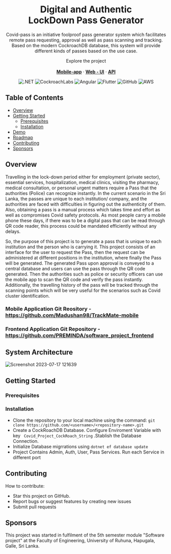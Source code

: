<p align="center">
  <h1 align="center">Digital and Authentic 
    <br />
    LockDown Pass Generator</h1>
     <p align="center">
   Covid-pass is an initiative foolproof pass generator system which facilitates remote pass requesting, approval as well as pass scanning and tracking. Based on the modern CockroachDB database, this system will provide different kinds of passes based on the use case.
   
  </p>
  <p align="center">
   Explore the project</a>
    <br />
    <br />
    <a href="https://github.com/Madushan98/software_project_mobile"><strong>Mobile-app</strong></a>
     ·
    <a href="https://github.com/Nims98/Covid_Pass"><strong>Web - UI</strong></a>
    ·
    <a href="https://github.com/Madushan98/webApi-softwareProject"><strong>API</strong></a>
  </p>
</p>
<div align="center">

![.NET](https://img.shields.io/badge/.NET-5C2D91?style=for-the-badge&logo=.net&logoColor=white)
![CockroachLabs](https://img.shields.io/badge/Cockroach%20Labs-6933FF?style=for-the-badge&logo=Cockroach%20Labs&logoColor=white)
  ![Angular](https://img.shields.io/badge/angular-%23DD0031.svg?style=for-the-badge&logo=angular&logoColor=white)
  ![Flutter](https://img.shields.io/badge/Flutter-%2302569B.svg?style=for-the-badge&logo=Flutter&logoColor=white)
  ![GitHub](https://img.shields.io/badge/github-%23121011.svg?style=for-the-badge&logo=github&logoColor=white)
  ![AWS](https://img.shields.io/badge/Amazon_AWS-FF9900?style=for-the-badge&logo=amazonaws&logoColor=white)
</div>

<!-- TABLE OF CONTENTS -->
## Table of Contents

* [Overview](#Overview)
* [Getting Started](#getting-started)
  * [Prerequisites](#prerequisites)
  * [Installation](#installation)
 * [Demo](#Demo)
* [Roadmap](#roadmap)
* [Contributing](#contributing)
* [Sponsors](#Sponsors)

## Overview

Travelling in the lock-down period either for employment (private sector), essential services, hospitalization, medical clinics, visiting the pharmacy, medical consultation, or personal urgent matters require a Pass that the authorities (Police) can recognize instantly. In the current scenario in the Sri Lanka, the passes are unique to each institution/ company, and the authorities are faced with difficulties in figuring out the authenticity of them. Also, obtaining a pass is a manual process which takes time and effort as well as compromises Covid safety protocols. As most people carry a mobile phone these days, if there was to be a digital pass that can be read through QR code reader, this process could be mandated efficiently without any delays.

So, the purpose of this project is to generate a pass that is unique to each institution and the person who is carrying it. This project consists of an interface for the user to request the Pass, then the request can be administered at different positions in the institution, where finally the Pass will be generated. The generated Pass upon approval is conveyed to a central database and users can use the pass through the QR code generated. Then the authorities such as police or security officers can use the mobile app to scan the QR code and verify the pass instantly. Additionally, the travelling history of the pass will be tracked through the scanning points which will be very useful for the scenarios such as Covid cluster identification.

### Mobile Application Git Reository - https://github.com/Madushan98/TrackMate-mobile
### Frontend Application Git Repository - https://github.com/PREMINDA/software_project_frontend

## System Architecture

![Screenshot 2023-07-17 121639](https://github.com/Madushan98/TrackMate-Backend/assets/65262773/ef7b8a1f-d2e2-483b-ac52-fe0b8c5edce7)


<!-- GETTING STARTED -->
## Getting Started

### Prerequisites

### Installation

 - Clone the repository to your local machine using the command: ``` git
   clone https://github.com/<username>/<repository-name>.git ```
 - Create a CockRoachDB Database. Configure Enviroment Variable with key
   ``` Covid_Project_CockRoach_String``` .Stablish the Database
   Connection.
 - Initialize Database migrrations using ```dotnet ef database update```
 - Project Contains Admin, Auth, User, Pass Services. Run each Service in different port


<!-- ## Demo 
### Frontend 


### Backend ###

### Mobile app  -->

<!-- <p float="left">
  <img style="padding=20" src="https://user-images.githubusercontent.com/65262773/227772353-8ee1df1b-1c4a-4cd3-b224-d44f17815ddf.png" width="200" />
  <img src="https://user-images.githubusercontent.com/65262773/227772364-7e0c5d21-9473-43c0-b33c-a4d04a1c847d.png" width="200" /> 
  <img src="https://user-images.githubusercontent.com/65262773/227772367-09696f40-51c0-4d8c-8402-01a7352d7050.png" width="200" />
  <img src="https://user-images.githubusercontent.com/65262773/227772559-1dd9b3d2-425f-43a6-9bc7-c80f9e36b653.png" width="200" />
</p> -->



<!-- 
## Roadmap ##
Covid-pass can be extended to  -->

## Contributing

How to contribute:
- Star this project on GitHub.
- Report bugs or suggest features by creating new issues
- Submit pull requests

## Sponsors

This project was started in fulfilment of the 5th semester module "Software project" at the Faculty of Engineering, University of Ruhuna, Hapugala, Galle, Sri Lanka.
